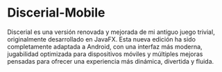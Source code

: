 # Discerial-Mobile
Discerial es una versión renovada y mejorada de mi antiguo juego trivial, originalmente desarrollado en JavaFX. Esta nueva edición ha sido completamente adaptada a Android, con una interfaz más moderna, jugabilidad optimizada para dispositivos móviles y múltiples mejoras pensadas para ofrecer una experiencia más dinámica, divertida y fluida.
